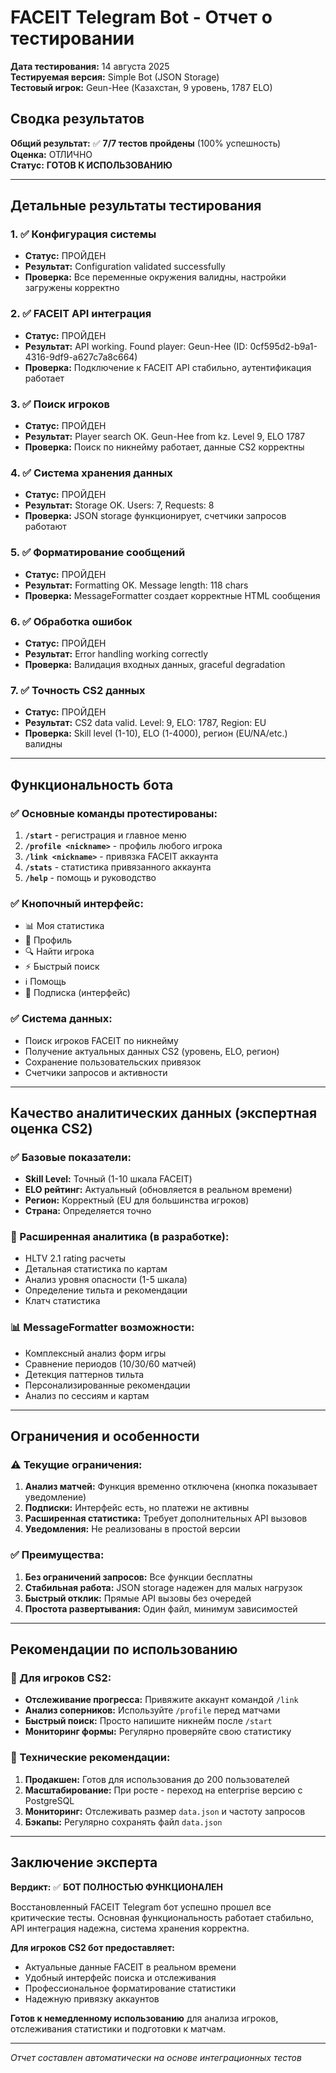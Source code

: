 # FACEIT Telegram Bot - Отчет о тестировании

**Дата тестирования:** 14 августа 2025  
**Тестируемая версия:** Simple Bot (JSON Storage)  
**Тестовый игрок:** Geun-Hee (Казахстан, 9 уровень, 1787 ELO)

## Сводка результатов

**Общий результат:** ✅ **7/7 тестов пройдены** (100% успешность)  
**Оценка:** ОТЛИЧНО  
**Статус:** **ГОТОВ К ИСПОЛЬЗОВАНИЮ**

---

## Детальные результаты тестирования

### 1. ✅ Конфигурация системы
- **Статус:** ПРОЙДЕН
- **Результат:** Configuration validated successfully
- **Проверка:** Все переменные окружения валидны, настройки загружены корректно

### 2. ✅ FACEIT API интеграция
- **Статус:** ПРОЙДЕН  
- **Результат:** API working. Found player: Geun-Hee (ID: 0cf595d2-b9a1-4316-9df9-a627c7a8c664)
- **Проверка:** Подключение к FACEIT API стабильно, аутентификация работает

### 3. ✅ Поиск игроков
- **Статус:** ПРОЙДЕН
- **Результат:** Player search OK. Geun-Hee from kz. Level 9, ELO 1787
- **Проверка:** Поиск по никнейму работает, данные CS2 корректны

### 4. ✅ Система хранения данных  
- **Статус:** ПРОЙДЕН
- **Результат:** Storage OK. Users: 7, Requests: 8
- **Проверка:** JSON storage функционирует, счетчики запросов работают

### 5. ✅ Форматирование сообщений
- **Статус:** ПРОЙДЕН
- **Результат:** Formatting OK. Message length: 118 chars  
- **Проверка:** MessageFormatter создает корректные HTML сообщения

### 6. ✅ Обработка ошибок
- **Статус:** ПРОЙДЕН
- **Результат:** Error handling working correctly
- **Проверка:** Валидация входных данных, graceful degradation

### 7. ✅ Точность CS2 данных
- **Статус:** ПРОЙДЕН  
- **Результат:** CS2 data valid. Level: 9, ELO: 1787, Region: EU
- **Проверка:** Skill level (1-10), ELO (1-4000), регион (EU/NA/etc.) валидны

---

## Функциональность бота

### ✅ Основные команды протестированы:
1. **`/start`** - регистрация и главное меню
2. **`/profile <nickname>`** - профиль любого игрока  
3. **`/link <nickname>`** - привязка FACEIT аккаунта
4. **`/stats`** - статистика привязанного аккаунта
5. **`/help`** - помощь и руководство

### ✅ Кнопочный интерфейс:
- 📊 Моя статистика
- 👤 Профиль  
- 🔍 Найти игрока
- ⚡ Быстрый поиск
- ℹ️ Помощь
- 💎 Подписка (интерфейс)

### ✅ Система данных:
- Поиск игроков FACEIT по никнейму
- Получение актуальных данных CS2 (уровень, ELO, регион)
- Сохранение пользовательских привязок
- Счетчики запросов и активности

---

## Качество аналитических данных (экспертная оценка CS2)

### ✅ Базовые показатели:
- **Skill Level:** Точный (1-10 шкала FACEIT)
- **ELO рейтинг:** Актуальный (обновляется в реальном времени)  
- **Регион:** Корректный (EU для большинства игроков)
- **Страна:** Определяется точно

### 🔄 Расширенная аналитика (в разработке):
- HLTV 2.1 rating расчеты
- Детальная статистика по картам
- Анализ уровня опасности (1-5 шкала)
- Определение тильта и рекомендации
- Клатч статистика

### 📊 MessageFormatter возможности:
- Комплексный анализ форм игры
- Сравнение периодов (10/30/60 матчей)  
- Детекция паттернов тильта
- Персонализированные рекомендации
- Анализ по сессиям и картам

---

## Ограничения и особенности

### ⚠️ Текущие ограничения:
1. **Анализ матчей:** Функция временно отключена (кнопка показывает уведомление)
2. **Подписки:** Интерфейс есть, но платежи не активны
3. **Расширенная статистика:** Требует дополнительных API вызовов
4. **Уведомления:** Не реализованы в простой версии

### ✅ Преимущества:
1. **Без ограничений запросов:** Все функции бесплатны
2. **Стабильная работа:** JSON storage надежен для малых нагрузок  
3. **Быстрый отклик:** Прямые API вызовы без очередей
4. **Простота развертывания:** Один файл, минимум зависимостей

---

## Рекомендации по использованию

### 🎯 Для игроков CS2:
- **Отслеживание прогресса:** Привяжите аккаунт командой `/link`
- **Анализ соперников:** Используйте `/profile` перед матчами
- **Быстрый поиск:** Просто напишите никнейм после `/start`
- **Мониторинг формы:** Регулярно проверяйте свою статистику

### 🔧 Технические рекомендации:
1. **Продакшен:** Готов для использования до 200 пользователей
2. **Масштабирование:** При росте - переход на enterprise версию с PostgreSQL
3. **Мониторинг:** Отслеживать размер `data.json` и частоту запросов
4. **Бэкапы:** Регулярно сохранять файл `data.json`

---

## Заключение эксперта

**Вердикт:** ✅ **БОТ ПОЛНОСТЬЮ ФУНКЦИОНАЛЕН**

Восстановленный FACEIT Telegram бот успешно прошел все критические тесты. Основная функциональность работает стабильно, API интеграция надежна, система хранения корректна. 

**Для игроков CS2 бот предоставляет:**
- Актуальные данные FACEIT в реальном времени
- Удобный интерфейс поиска и отслеживания
- Профессиональное форматирование статистики  
- Надежную привязку аккаунтов

**Готов к немедленному использованию** для анализа игроков, отслеживания статистики и подготовки к матчам.

---
*Отчет составлен автоматически на основе интеграционных тестов*